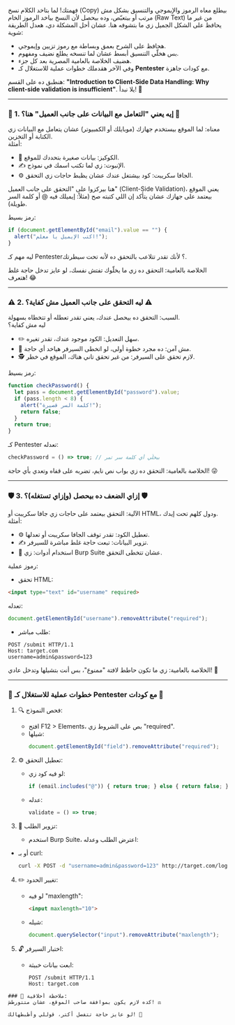 فهمتك! لما بتاخد الكلام نسخ (Copy) بيطلع معاه الرموز والإيموجي والتنسيق بشكل مش مرتب أو بيتعبّص، وده بيحصل لأن النسخ بياخد الرموز الخام (Raw Text) من غير ما يحافظ على الشكل الجميل زي ما بتشوفه هنا. عشان أحل المشكلة دي، هعدل الطريقة شوية:
- هحافظ على الشرح بعمق وبساطة مع رموز تزيين وإيموجي.
- بس هخلّي التنسيق أبسط عشان لما تنسخه يطلع نضيف ومفهوم.
- هضيف الخلاصة بالعامية المصرية بعد كل جزء.
- وفي الآخر هقدملك خطوات عملية للاستغلال كـ **Pentester** مع كودات جاهزة.

هنطبق ده على القسم: **"Introduction to Client-Side Data Handling: Why client-side validation is insufficient"**. يلا نبدأ! 🚀

---

### 🌟 1. إيه يعني "التعامل مع البيانات على جانب العميل" هنا؟ 🌟
معناه: لما الموقع بيستخدم جهازك (موبايلك أو الكمبيوتر) عشان يتعامل مع البيانات زي الكتابة أو التخزين.  
أمثلة:  
- 🍪 الكوكيز: بيانات صغيرة بتحددك للموقع.  
- ✍️ الإنبوت: زي لما تكتب اسمك في نموذج.  
- ⚙️ الجافا سكريبت: كود بيشتغل عندك عشان يظبط حاجات زي التحقق.

هنا بيركزوا على "التحقق على جانب العميل" (Client-Side Validation)، يعني الموقع بيعتمد على جهازك عشان يتأكد إن اللي كتبته صح (مثلاً: إيميلك فيه @ أو كلمة السر طويلة).

رمز بسيط:  
```javascript
if (document.getElementById("email").value == "") {
  alert("اكتب الإيميل يا معلم!");
}
```

ليه مهم كـ Pentester؟ لأنك تقدر تتلاعب بالتحقق ده لأنه تحت سيطرتك.

الخلاصة بالعامية: التحقق ده زي ما يخلّوك تفتش نفسك، لو عايز تدخل حاجة غلط هتعرف! 😂

---

### ⚠️ 2. ليه التحقق على جانب العميل مش كفاية؟ ⚠️
السبب: التحقق ده بيحصل عندك، يعني تقدر تعطله أو تتخطاه بسهولة.  
ليه مش كفاية؟  
- ✏️ سهل التعديل: الكود موجود عندك، تقدر تغيره.  
- 🚪 مش آمن: ده مجرد خطوة أولى، لو اتخطى السيرفر هياخد أي حاجة.  
- 🕵️ لازم تحقق على السيرفر: من غير تحقق تاني هناك، الموقع في خطر.

رمز بسيط:  
```javascript
function checkPassword() {
  let pass = document.getElementById("password").value;
  if (pass.length < 8) {
    alert("كلمة السر قصيرة!");
    return false;
  }
  return true;
}
```
كـ Pentester تعدله:  
```javascript
checkPassword = () => true; // بيخلّي أي كلمة سر تمر
```

الخلاصة بالعامية: التحقق ده زي بواب نص نايم، تضربه على قفاه وتعدي بأي حاجة! 😜

---

### 🛡️ 3. إزاي الضعف ده بيحصل (وإزاي تستغله)؟ 🛡️
الآلية: التحقق بيعتمد على حاجات زي جافا سكريبت أو HTML، ودول كلهم تحت إيدك.  
أمثلة:  
- ⚙️ تعطيل الكود: تقدر توقف الجافا سكريبت أو تعدلها.  
- ✍️ تزوير البيانات: تبعت حاجة غلط مباشرة للسيرفر.  
- 💉 استخدام أدوات: زي Burp Suite عشان تتخطى التحقق.

رموز عملية:  
- تحقق HTML:  
```html
<input type="text" id="username" required>
```
تعدله:  
```javascript
document.getElementById("username").removeAttribute("required");
```
- طلب مباشر:  
```http
POST /submit HTTP/1.1
Host: target.com
username=admin&password=123
```

الخلاصة بالعامية: زي ما تكون حاطط لافتة "ممنوع"، بس أنت بتشيلها وتدخل عادي! 🚬

---

### 🔧 خطوات عملية للاستغلال كـ Pentester مع كودات 🔧
1. 🔍 فحص النموذج:  
   - افتح F12 > Elements، بص على الشروط زي "required".  
   - شيلها:  
     ```javascript
     document.getElementById("field").removeAttribute("required");
     ```

2. ⚙️ تعطيل التحقق:  
   - لو فيه كود زي:  
     ```javascript
     if (email.includes("@")) { return true; } else { return false; }
     ```
   - عدله:  
     ```javascript
     validate = () => true;
     ```

3. 💉 تزوير الطلب:  
   - استخدم Burp Suite، اعترض الطلب وعدله:  
- أو بـ curl:  
     ```bash
     curl -X POST -d "username=admin&password=123" http://target.com/login
     ```

4. ✏️ تغيير الحدود:  
   - لو فيه "maxlength":  
     ```html
     <input maxlength="10">
     ```
   - شيله:  
     ```javascript
     document.querySelector("input").removeAttribute("maxlength");
     ```

5. 🔓 اختبار السيرفر:  
   - ابعت بيانات خبيثة:  
     ```http
     POST /submit HTTP/1.1
     Host: target.com
```
### 📝 ملاحظة أخلاقية:
كده لازم يكون بموافقة صاحب الموقع، عشان متتورطش! ⚖️  

لو عايز حاجة تتفصل أكتر، قوللي وأظبطهالك! 🌈
